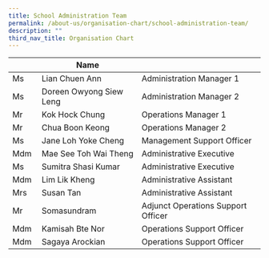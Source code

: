 ```yaml
---
title: School Administration Team
permalink: /about-us/organisation-chart/school-administration-team/
description: ""
third_nav_title: Organisation Chart
---
```

| | Name |  |
| --- | --- | --- |
| Ms | Lian Chuen Ann | Administration Manager 1 |
| Ms | Doreen Owyong Siew Leng | Administration Manager 2 |
| Mr | Kok Hock Chung | Operations Manager 1 |
| Mr | Chua Boon Keong | Operations Manager 2 |
| Ms | Jane Loh Yoke Cheng | Management Support Officer  |
| Mdm | Mae See Toh Wai Theng | Administrative Executive  |
| Ms | Sumitra Shasi Kumar  | Administrative Executive |
| Mdm | Lim Lik Kheng | Administrative Assistant |
| Mrs | Susan Tan  | Administrative Assistant |
| Mr | Somasundram  | Adjunct Operations Support Officer |
| Mdm  | Kamisah Bte Nor  | Operations Support Officer |
| Mdm  | Sagaya Arockian | Operations Support Officer |

